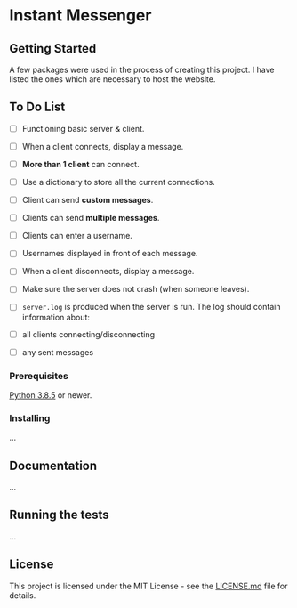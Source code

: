 # Instant Messenger


## Getting Started

A few packages were used in the process of creating this project. I have listed the ones which are necessary to host the website.

## To Do List
- [ ] Functioning basic server & client.
- [ ] When a client connects, display a message.
- [ ] **More than 1 client** can connect.
- [ ] Use a dictionary to store all the current connections.
- [ ] Client can send **custom messages**.
- [ ] Clients can send **multiple messages**.
- [ ] Clients can enter a username.
- [ ] Usernames displayed in front of each message.
- [ ] When a client disconnects, display a message.
- [ ] Make sure the server does not crash (when someone leaves).

- [ ] `server.log` is produced when the server is run.
The log should contain information about:
- [ ] all clients connecting/disconnecting
- [ ] any sent messages


### Prerequisites

[Python 3.8.5](https://www.python.org/downloads/release/python-385/) or newer.

### Installing

...

## Documentation

...

## Running the tests

...

## License
This project is licensed under the MIT License - see the [LICENSE.md](LICENSE.md) file for details.
